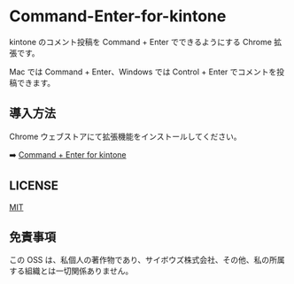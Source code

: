 # Command-Enter-for-kintone

kintone のコメント投稿を Command + Enter でできるようにする Chrome 拡張です。

Mac では Command + Enter、Windows では Control + Enter でコメントを投稿できます。

## 導入方法

Chrome ウェブストアにて拡張機能をインストールしてください。

➡️ [Command + Enter for kintone](https://chromewebstore.google.com/detail/cplahbnjifpelefpmbachcpfjkkohgjn)

## LICENSE

[MIT](https://github.com/Kyome22/Command-Enter-for-kintone/blob/main/LICENSE)

## 免責事項

この OSS は、私個人の著作物であり、サイボウズ株式会社、その他、私の所属する組織とは一切関係ありません。
